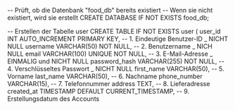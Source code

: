 -- Prüft, ob die Datenbank "food_db" bereits existiert
-- Wenn sie nicht existiert, wird sie erstellt
CREATE DATABASE IF NOT EXISTS food_db;

-- Erstellen der Tabelle user
CREATE TABLE IF NOT EXISTS user (
    user_id INT AUTO_INCREMENT PRIMARY KEY, --   1.  Eindeutige Benutzer-ID _ NICHT NULL
    username VARCHAR(50) NOT NULL,           --  2.  Benutzername _ NICH NULL
    email VARCHAR(100) UNIQUE NOT NULL,      --  3.  E-Mail-Adresse _ EINMALIG und NICHT NULL
    password_hash VARCHAR(255) NOT NULL,     --  4.  Verschlüsseltes Passwort _ NICHT NULL
    first_name VARCHAR(50),                  --  5.  Vorname
    last_name VARCHAR(50),                   --  6.  Nachname
    phone_number VARCHAR(15),                --  7.  Telefonnummer
    address TEXT,                            --  8.  Lieferadresse 
    created_at TIMESTAMP DEFAULT CURRENT_TIMESTAMP,  -- 9.  Erstellungsdatum des Accounts
